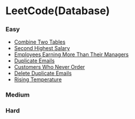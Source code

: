 # LeetCode(Database)

### Easy
* [ Combine Two Tables ]()
* [ Second Highest Salary ]()
* [ Employees Earning More Than Their Managers ]()
* [ Duplicate Emails ]()
* [ Customers Who Never Order ]()
* [ Delete Duplicate Emails ]()
* [ Rising Temperature ]()
### Medium
### Hard
